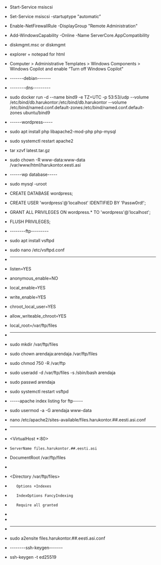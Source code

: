 * Start-Service msiscsi
* Set-Service msiscsi -startuptype "automatic”
* Enable-NetFirewallRule -DisplayGroup "Remote Administration"
* Add-WindowsCapability -Online -Name ServerCore.AppCompatibility
* diskmgmt.msc or diskmgmt
* explorer + notepad for html
* Computer > Administrative Templates > Windows Components > Windows Copilot and enable “Turn off Windows Copilot"

* -------debian-------
* --------dns---------
* sudo docker run -d --name bind9 -e TZ=UTC -p 53:53/udp --volume /etc/bind/db.harukontor:/etc/bind/db.harukontor --volume /etc/bind/named.conf.default-zones:/etc/bind/named.conf.default-zones ubuntu/bind9
* ------wordpress-----
* sudo apt install php libapache2-mod-php php-mysql
* sudo systemctl restart apache2
* tar xzvf latest.tar.gz
* sudo chown -R www-data:www-data /var/www/html/harukontor.eesti.asi
* ------wp database-----
* sudo mysql -uroot
* CREATE DATABASE wordpress;
* CREATE USER 'wordpress'@'localhost' IDENTIFIED BY 'Passw0rd!';
* GRANT ALL PRIVILEGES ON wordpress.* TO 'wordpress'@'localhost';
* FLUSH PRIVILEGES;

* --------ftp---------
* sudo apt install vsftpd
* sudo nano /etc/vsftpd.conf
* ---------------------------------
* listen=YES
* anonymous_enable=NO
* local_enable=YES
* write_enable=YES
* chroot_local_user=YES
* allow_writeable_chroot=YES
* local_root=/var/ftp/files
* ---------------------------------
* sudo mkdir /var/ftp/files
* sudo chown arendaja:arendaja /var/ftp/files
* sudo chmod 750 -R /var/ftp
* sudo useradd -d /var/ftp/files -s /sbin/bash arendaja
* sudo passwd arendaja
* sudo systemctl restart vsftpd

* -----apache index listing for ftp-----
* sudo usermod -a -G arendaja www-data
* nano /etc/apache2/sites-available/files.harukontor.##.eesti.asi.conf
* ---------------------------------
* <VirtualHost *:80>
*     ServerName files.harukontor.##.eesti.asi
*    DocumentRoot /var/ftp/files
*
*    <Directory /var/ftp/files>
*        Options +Indexes
*        IndexOptions FancyIndexing
*        Require all granted
*    </Directory>
* </VirtualHost>
* ---------------------------------
* sudo a2ensite files.harukontor.##.eesti.asi.conf
* --------ssh-keygen-------
* ssh-keygen -t ed25519

